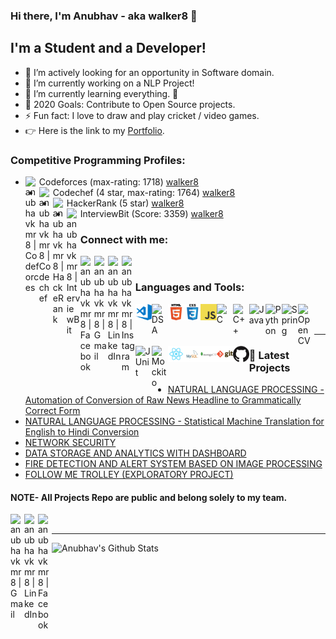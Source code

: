 ### Hi there, I'm Anubhav - aka walker8 👋

## I'm a Student and a Developer!
- 👯 I’m actively looking for an opportunity in Software domain.
- 🔭 I’m currently working on a NLP Project!
- 🌱 I’m currently learning everything. 🤣
- 🥅 2020 Goals: Contribute to Open Source projects.
- ⚡ Fun fact: I love to draw and play cricket / video games.
- 👉 Here is the link to my [Portfolio](https://anubhavkmr8.github.io/).

### Competitive Programming Profiles:

- Codeforces (max-rating: 1718) [walker8](https://codeforces.com/profile/Walker8) [<img align="left" alt="anubhavkmr8 | Codeforces" width="22px" src="https://cdn.jsdelivr.net/npm/simple-icons@v3/icons/codeforces.svg" />][codeforces]
- Codechef (4 star, max-rating: 1764) [walker8](https://www.codechef.com/users/walker8) [<img align="left" alt="anubhavkmr8 | Codechef" width="22px" src="https://cdn.jsdelivr.net/npm/simple-icons@v3/icons/codechef.svg" />][codechef]
- HackerRank (5 star) [walker8](https://www.hackerrank.com/walker8) [<img align="left" alt="anubhavkmr8 | HackeRank" width="22px" src="https://cdn.jsdelivr.net/npm/simple-icons@v3/icons/hackerrank.svg" />][hackerrank]
- InterviewBit (Score: 3359) [walker8](https://www.interviewbit.com/profile/walker8) [<img align="left" alt="anubhavkmr8 | InterviewBit" width="22px" src="https://encrypted-tbn0.gstatic.com/images?q=tbn%3AANd9GcRTPZA3lEYsxJYiPfwd-Zl0tP3UUm6di1drjw&usqp=CAU" />][interviewbit]

### Connect with me:

[<img align="left" alt="anubhavkmr8 | Facebook" width="22px" src="https://img.icons8.com/android/24/000000/facebook-new.png" />][facebook]
[<img align="left" alt="anubhavkmr8 | Gmail" width="22px" src="https://cdn.jsdelivr.net/npm/simple-icons@v3/icons/gmail.svg" />][gmail]
[<img align="left" alt="anubhavkmr8 | LinkedIn" width="22px" src="https://cdn.jsdelivr.net/npm/simple-icons@v3/icons/linkedin.svg" />][linkedin]
[<img align="left" alt="anubhavkmr8 | Instagram" width="22px" src="https://cdn.jsdelivr.net/npm/simple-icons@v3/icons/instagram.svg" />][instagram]

<br />

### Languages and Tools:

<img align="left" alt="Visual Studio Code" width="26px" src="https://raw.githubusercontent.com/github/explore/80688e429a7d4ef2fca1e82350fe8e3517d3494d/topics/visual-studio-code/visual-studio-code.png" />
<img align="left" alt="DSA" width="26px" src="https://img.favpng.com/6/17/18/data-structures-and-algorithms-algorithms-data-structures-programs-computer-science-png-favpng-WLB6bjNKJudwXf5EVbHqwXNsF.jpg" />
<img align="left" alt="HTML5" width="26px" src="https://raw.githubusercontent.com/github/explore/80688e429a7d4ef2fca1e82350fe8e3517d3494d/topics/html/html.png" />
<img align="left" alt="CSS3" width="26px" src="https://raw.githubusercontent.com/github/explore/80688e429a7d4ef2fca1e82350fe8e3517d3494d/topics/css/css.png" />
<img align="left" alt="JavaScript" width="26px" src="https://raw.githubusercontent.com/github/explore/80688e429a7d4ef2fca1e82350fe8e3517d3494d/topics/javascript/javascript.png" />
<img align="left" alt="C" width="26px" src="https://assets.exercism.io/tracks/c-hex-turquoise.png" />
<img align="left" alt="C++" width="26px" src="https://upload.wikimedia.org/wikipedia/commons/thumb/1/18/ISO_C%2B%2B_Logo.svg/1200px-ISO_C%2B%2B_Logo.svg.png" />
<img align="left" alt="Java" width="26px" src="https://sdtimes.com/wp-content/uploads/2019/03/jW4dnFtA_400x400.jpg" />
<img align="left" alt="Python" width="26px" src="https://upload.wikimedia.org/wikipedia/commons/thumb/c/c3/Python-logo-notext.svg/1200px-Python-logo-notext.svg.png" />
<img align="left" alt="Spring" width="26px" src="https://dzone.com/storage/temp/12434118-spring-boot-logo.png" />
<img align="left" alt="OpenCV" width="26px" src="https://w7.pngwing.com/pngs/978/465/png-transparent-learning-opencv-computer-vision-machine-learning-c-robotics-text-computer-logo.png" />
<img align="left" alt="JUnit" width="26px" src="https://junit.org/junit5/assets/img/junit5-logo.png" />
<img align="left" alt="Mockito" width="26px" src="https://static.javatpoint.com/tutorial/mockito/images/mockito.png" />
<img align="left" alt="React" width="26px" src="https://raw.githubusercontent.com/github/explore/80688e429a7d4ef2fca1e82350fe8e3517d3494d/topics/react/react.png" />
<img align="left" alt="MySQL" width="26px" src="https://raw.githubusercontent.com/github/explore/80688e429a7d4ef2fca1e82350fe8e3517d3494d/topics/mysql/mysql.png" />
<img align="left" alt="MongoDB" width="26px" src="https://raw.githubusercontent.com/github/explore/80688e429a7d4ef2fca1e82350fe8e3517d3494d/topics/mongodb/mongodb.png" />
<img align="left" alt="Git" width="26px" src="https://raw.githubusercontent.com/github/explore/80688e429a7d4ef2fca1e82350fe8e3517d3494d/topics/git/git.png" />
<img align="left" alt="GitHub" width="26px" src="https://raw.githubusercontent.com/github/explore/78df643247d429f6cc873026c0622819ad797942/topics/github/github.png" />

<br />
<br />


---

### 📕 Latest Projects
<!-- PROJECTS:START -->
- [NATURAL LANGUAGE PROCESSING - Automation of Conversion of Raw News Headline to Grammatically Correct Form](https://github.com/anubhavkmr8/Conversion-of-Raw-News-Headline-to-Canonical-Form)
- [NATURAL LANGUAGE PROCESSING - Statistical Machine Translation for English to Hindi Conversion](https://github.com/anubhavkmr8/Natural_Language_Processing)
- [NETWORK SECURITY](https://github.com/anubhavkmr8/Network-Security)
- [DATA STORAGE AND ANALYTICS WITH DASHBOARD](https://github.com/anubhavkmr8/Smart-India-Hackathon)
- [FIRE DETECTION AND ALERT SYSTEM BASED ON IMAGE PROCESSING](https://github.com/anubhavkmr8/Fire-Detection-Camera)
- [FOLLOW ME TROLLEY (EXPLORATORY PROJECT)](https://github.com/anubhavkmr8/Folloy-Me-Trolley)

#### NOTE- All Projects Repo are public and belong solely to my team.

[<img align="left" alt="anubhavkmr8 | Gmail" width="22px" src="https://cdn.jsdelivr.net/npm/simple-icons@v3/icons/gmail.svg" />][gmail]
[<img align="left" alt="anubhavkmr8 | LinkedIn" width="22px" src="https://cdn.jsdelivr.net/npm/simple-icons@v3/icons/linkedin.svg" />][linkedin] 
[<img align="left" alt="anubhavkmr8 | Facebook" width="22px" src="https://img.icons8.com/android/24/000000/facebook-new.png" />][facebook]
<!-- PROJECTS:END -->

<br />

---

<img align="left" alt="Anubhav's Github Stats" src="https://github-readme-stats.vercel.app/api?username=anubhavkmr8&show_icons=true&hide_border=true" />

[facebook]: https://www.facebook.com/anubhav.kumar.1848
[gmail]: mailto:anubhavkmr8@gmail.com
[instagram]: https://www.instagram.com/i_m_anubhav8/?hl=en
[linkedin]: https://www.linkedin.com/in/anubhav-kumar-5831b5150
[codeforces]: https://codeforces.com/profile/Walker8
[codechef]: https://www.codechef.com/users/walker8
[hackerrank]: https://www.hackerrank.com/walker8
[interviewbit]: https://www.interviewbit.com/profile/walker8
